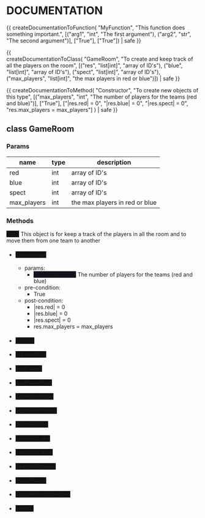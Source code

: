 # DOCUMENTATION
 
{{ createDocumentationToFunction(
    "MyFunction", 
    "This function does something important.", 
    [("arg1", "int", "The first argument"), ("arg2", "str", "The second argument")],
    ["True"],
    ["True"]) 
    | safe }}

{{  
    createDocumentationToClass(
        "GameRoom",
        "To create and keep track of all the players on the room",
        [("res", "list[int]", "array of ID's"),
        ("blue", "list[int]", "array of ID's"),
        ("spect", "list[int]", "array of ID's"),
        ("max_players", "list[int]", "the max players in red or blue")])
        | safe
}}

{{
    createDocumentationToMethod(
        "Constructor",
        "To create new objects of this type",
        [("max_players", "int", "The number of players for the teams (red and blue)")],
        ["True"],
        ["|res.red| = 0",
        "|res.blue| = 0",
        "|res.spect| = 0",
        "res.max_players = max_players"]
    ) 
    | safe
}}


## class GameRoom

### Params
| name       | type                | description                    |
| ---------- | ------------------- | ------------------------------ |
|red         | int                 | array of ID's                  | 
|blue        | int                 | array of ID's                  |
|spect       | int                 | array of ID's                  |
|max_players | int                 | the max players in red or blue |

### Methods
<span style="background-color:#111;">Uses</span>
This object is for keep a track of the players in all the room and to move them from one team to another

* #### <span style="background-color:#111;">constructor</span>

    * params: 
        + <span style="background-color:#111120">max_players : int</span>
        The number of players for the teams (red and blue)
    * pre-condition: 
        + True
    * post-condition: 
        + |res.red| = 0
        + |res.blue| = 0
        + |res.spect| = 0
        + res.max_players = max_players

* #### <span style="background-color:#111;">getters</span> 

* #### <span style="background-color:#111;">isGameMax</span>  

* #### <span style="background-color:#111;">addPlayer</span> 

* #### <span style="background-color:#111;">addPlayerRed</span>  

* #### <span style="background-color:#111;">addPlayerBlue</span> 

* #### <span style="background-color:#111;">addPlayerSpect</span>  

* #### <span style="background-color:#111;">deletePlayer</span>  

* #### <span style="background-color:#111;">searchID_red</span> 

* #### <span style="background-color:#111;">searchID_blue</span>  

* #### <span style="background-color:#111;">searchID_spect</span>  

* #### <span style="background-color:#111;">movePlayer</span>  

* #### <span style="background-color:#111;">movePlayerIfNeeded</span>  

* #### <span style="background-color:#111;">existID</span>  

